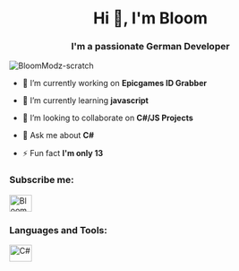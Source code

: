 <h1 align="center">Hi 👋, I'm Bloom</h1>
<h3 align="center">I'm a passionate German Developer</h3>

<p align="left"> <img src="https://komarev.com/ghpvc/?username=BloomModz-scratch&label=Profile%20views&color=0e75b6&style=flat" alt="BloomModz-scratch" /> </p>

- 🔭 I’m currently working on **Epicgames ID Grabber**

- 🌱 I’m currently learning **javascript**

- 👯 I’m looking to collaborate on **C#/JS Projects**

- 💬 Ask me about **C#**

- ⚡ Fun fact **I'm only 13**

<h3 align="left">Subscribe me:</h3>
<p align="left">
<a href="https://www.youtube.com/channel/UCbCAR-r75P8BYR88NXOkHYQ" target="blank"><img align="center" src="https://raw.githubusercontent.com/rahuldkjain/github-profile-readme-generator/master/src/images/icons/Social/youtube.svg" alt="BloomModz" height="30" width="40" /></a>
</p>

<h3 align="left">Languages and Tools:</h3>
<a href="https://docs.microsoft.com/en-us/dotnet/csharp/" target="blank"><img align="center" src+"https://cdn.discordapp.com/attachments/925843962504282162/962372654789169202/68747470733a2f2f646576656c6f7065722e6665646f726170726f6a6563742e6f72672f7374617469632f6c6f676f2f6373686172702e706e67.png" alt="C#" height="30" width="40" /></a>
